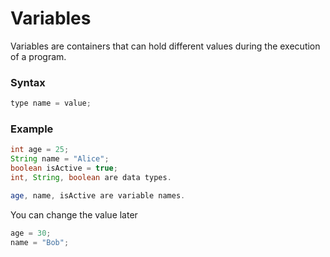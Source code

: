 # Variables

Variables are containers that can hold different values during the execution of a program.

### Syntax

```java
type name = value;
```

### Example

```java
int age = 25;
String name = "Alice";
boolean isActive = true;
int, String, boolean are data types.

age, name, isActive are variable names.
```

You can change the value later

```java
age = 30;
name = "Bob";
```
